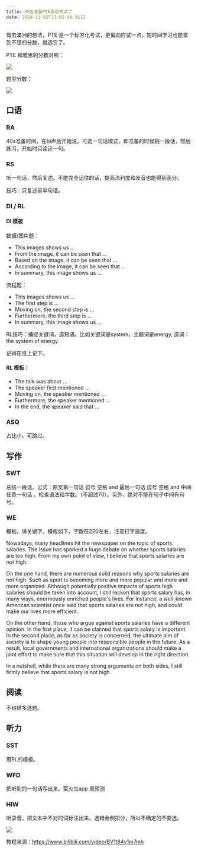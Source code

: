```yaml
---
title: 开始准备PTE英语考试了
date: 2024-11-02T13:01:40.911Z
---
```




有去澳洲的想法，PTE 是一个标准化考试，更偏向应试一点，短时间学习也能拿到不错的分数，就选它了。

PTE 和雅思的分数对照：

![](https://img.jasonleehere.com/202411012218259.png)

题型分数：

![](https://img.jasonleehere.com/202412221951446.png)

## 口语

### RA

40s准备时间，在bi声后开始说。可选一句话模式，即准备的时候挑一段话，然后练习，开始时只读这一句。

### RS

听一句话，然后复述。不能完全记住的话，提高流利度和发音也能得到高分。

技巧：只复述前半句话。

### DI / RL

#### DI 模板

数据/图片题：

- This images shows us ...
- From the image, it can be seen that ...
- Based on the image, it can be seen that ...
- According to the image, it can be seen that ...
- In summary, this image shows us ...

流程题：

- This images shows us ...
- The first step is …
- Moving on, the second step is ...
- Furthermore, the third step is ...
- In summary, this image shows us ...


RL技巧：捕捉关键词，造短语。比如关键词是system，主题词是energy, 造词： the system of energy. 

记得在纸上记下。

#### RL 模板：

- The talk was about ...
- The speaker first mentioned ...
- Moving on, the speaker mentioned ...
- Furthermore, the speaker mentioned ...
- In the end, the speaker said that ...

### ASQ

占比小，可跳过。

## 写作

### SWT

总结一段话。公式：原文第一句话 逗号 空格 and 最后一句话 逗号 空格 and 中间任意一句话 。检查语法和字数。（不超过70）。另外，绝对不能在句子中间有句号。

### WE

模板。填关键字。模板如下，字数在220左右，注意打字速度。

Nowadays, many headlines hit the newspaper on the topic of sports salaries. The issue has sparked a huge debate on whether sports salaries are too high. From my own point of view, I believe that sports salaries are not high.

On the one hand, there are numerous solid reasons why sports salaries are not high. Such as sport is becoming more and more popular and more and more organized. Although potentially positive impacts of sports high salaries should be taken into account, I still reckon that sports salary has, in many ways, enormously enriched people's lives. For instance, a well-known American scientist once said that sports salaries are not high, and could make our lives more efficient.

On the other hand, those who argue against sports salaries have a different opinion. In the first place, it can be claimed that sports salary is important. In the second place, as far as society is concerned, the ultimate aim of society is to shape young people into responsible people in the future. As a result, local governments and international organizations should make a joint effort to make sure that this situation will develop in the right direction.

In a nutshell, while there are many strong arguments on both sides, I still firmly believe that sports salary is not high.

## 阅读

不纠结多选题。

## 听力

### SST

用RL的模板。

### WFD

把听到的一句话写出来。萤火虫app 周预测

### HIW

听录音，把文本中不对的词标注出来。选错会倒扣分，所以不确定的不要选。

![](https://img.jasonleehere.com/202411022101897.png)

教程来源：https://www.bilibili.com/video/BV1t84y1m7mh